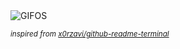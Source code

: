 <div align="justify">
<picture>
    <source media="(prefers-color-scheme: dark)" srcset="https://i.ibb.co/ZLys64r/output-gif.gif">
    <source media="(prefers-color-scheme: light)" srcset="https://i.ibb.co/ZLys64r/output-gif.gif">
    <img alt="GIFOS" src="https://i.ibb.co/ZLys64r/output-gif.gif">
</picture>

<sub><i>inspired from [x0rzavi/github-readme-terminal](https://github.com/x0rzavi/github-readme-terminal)</i></sub>

</div>

<!-- Image deletion URL: https://ibb.co/K0CZj4g/c4d7744380d8f5821639d08a42879556 -->